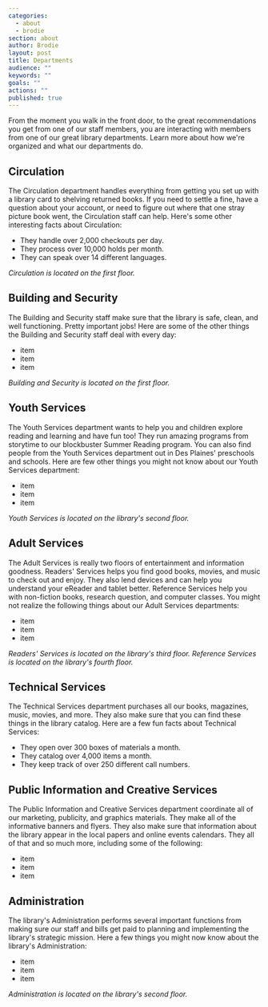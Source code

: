 ```yaml
---
categories: 
  - about
  - brodie
section: about
author: Brodie
layout: post
title: Departments
audience: ""
keywords: ""
goals: ""
actions: ""
published: true
---
```


From the moment you walk in the front door, to the great recommendations you get from one of our staff members, you are interacting with members from one of our great library departments. Learn more about how we're organized and what our departments do.

## Circulation
The Circulation department handles everything from getting you set up with a library card to shelving returned books. If you need to settle a fine, have a question about your account, or need to figure out where that one stray picture book went, the Circulation staff can help. Here's some other interesting facts about Circulation:

- They handle over 2,000 checkouts per day.
- They process over 10,000 holds per month.
- They can speak over 14 different languages.

_Circulation is located on the first floor._

## Building and Security
The Building and Security staff make sure that the library is safe, clean, and well functioning. Pretty important jobs! Here are some of the other things the Building and Security staff deal with every day:

- item
- item
- item

_Building and Security is located on the first floor._

## Youth Services
The Youth Services department wants to help you and children explore reading and learning and have fun too! They run amazing programs from storytime to our blockbuster Summer Reading program. You can also find people from the Youth Services department out in Des Plaines' preschools and schools. Here are few other things you might not know about our Youth Services department:

- item
- item
- item

_Youth Services is located on the library's second floor._

## Adult Services
The Adult Services is really two floors of entertainment and information goodness. Readers' Services helps you find good books, movies, and music to check out and enjoy. They also lend devices and can help you understand your eReader and tablet better. Reference Services help you with non-fiction books, research question, and computer classes. You might not realize the following things about our Adult Services departments:

- item
- item
- item

_Readers' Services is located on the library's third floor. Reference Services is located on the library's fourth floor._

## Technical Services
The Technical Services department purchases all our books, magazines, music, movies, and more. They also make sure that you can find these things in the library catalog.  Here are a few fun facts about Technical Services:

- They open over 300 boxes of materials a month.
- They catalog over 4,000 items a month.
- They keep track of over 250 different call numbers.

## Public Information and Creative Services
The Public Information and Creative Services department coordinate all of our marketing, publicity, and graphics materials. They make all of the informative banners and flyers. They also make sure that information about the library appear in the local papers and online events calendars. They all of that and so much more, including some of the following:

- item
- item
- item

## Administration
The library's Administration performs several important functions from making sure our staff and bills get paid to planning and implementing the library's strategic mission. Here a few things you might now know about the library's Administration:

- item
- item
- item

_Administration is located on the library's second floor._







